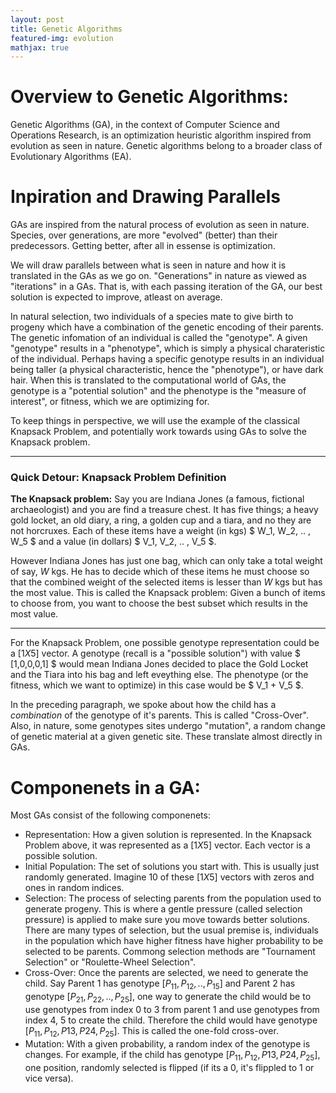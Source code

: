 ```yaml
---
layout: post
title: Genetic Algorithms
featured-img: evolution
mathjax: true
---
```


# Overview to Genetic Algorithms:
Genetic Algorithms (GA), in the context of Computer Science and Operations Research, is an optimization heuristic algorithm inspired from evolution as seen in nature. Genetic algorithms belong to a broader class of Evolutionary Algorithms (EA). 


# Inpiration and Drawing Parallels
GAs are inspired from the natural process of evolution as seen in nature. Species, over generations, are more "evolved"    (better) than their predecessors. Getting better, after all in essense is optimization. 

We will draw parallels between what is seen in nature and how it is translated in the GAs as we go on. "Generations" in nature as viewed as "iterations" in a GAs. That is, with each passing iteration of the GA, our best solution is expected to improve, atleast on average. 

In natural selection, two individuals of a species mate to give birth to progeny which have a combination of the genetic encoding of their parents. The genetic infomation of an individual is called the "genotype". A given "genotype" results in a "phenotype", which is simply a physical charateristic of the individual. Perhaps having a specific genotype results in an individual being taller (a physical characteristic, hence the "phenotype"), or have dark hair. When this is translated to the computational world of GAs, the genotype is a "potential solution" and the phenotype is the "measure of interest", or fitness, which we are optimizing for.  

To keep things in perspective, we will use the example of the classical Knapsack Problem, and potentially work towards using GAs to solve the Knapsack problem. 

---
### Quick Detour: Knapsack Problem Definition

**The Knapsack problem:** Say you are Indiana Jones (a famous, fictional archaeologist) and you are find a treasure chest. It has five things; a heavy gold locket, an old diary, a ring, a golden cup and a tiara, and no they are not horcruxes. Each of these items have a weight (in kgs) $ W_1, W_2, .. , W_5 $ and a value (in dollars) $ V_1, V_2, .. , V_5 $. 

However Indiana Jones has just one bag, which can only take a total weight of say, $W$ kgs. He has to decide which of these items he must choose so that the combined weight of the selected items is lesser than $W$ kgs but has the most value. This is called the Knapsack problem: Given a bunch of items to choose from, you want to choose the best subset which results in the most value.  

---

For the Knapsack Problem, one possible genotype representation could be a $[1X5]$ vector. A genotype (recall is a "possible solution") with value $ [1,0,0,0,1] $ would mean Indiana Jones decided to place the Gold Locket and the Tiara into his bag and left eveything else. The phenotype (or the fitness, which we want to optimize) in this case would be $ V_1 + V_5 $. 

In the preceding paragraph, we spoke about how the child has a *combination* of the genotype of it's parents. This is called "Cross-Over". Also, in nature, some genotypes sites undergo "mutation", a random change of genetic material at a given genetic site. These translate almost directly in GAs. 

# Componenets in a GA: 
Most GAs consist of the following componenets: 

* Representation: How a given solution is represented. In the Knapsack Problem above, it was represented as a $[1X5]$ vector. Each vector is a possible solution. 
* Initial Population: The set of solutions you start with. This is usually just randomly generated. Imagine 10 of these 
 $[1X5]$ vectors with zeros and ones in random indices. 
 * Selection: The process of selecting parents from the population used to generate progeny. This is where a gentle pressure (called selection pressure) is applied to make sure you move towards better solutions. There are many types of selection, but the usual premise is, individuals in the population which have higher fitness have higher probability to be selected to be parents. Commong selection methods are "Tournament Selection" or "Roulette-Wheel Selection". 
 * Cross-Over: Once the parents are selected, we need to generate the child. Say Parent 1 has genotype $[ P_{11}, P_{12}, .. , P_{15} ]$ and Parent 2 has genotype $[ P_{21}, P_{22}, .. , P_{25} ]$, one way to generate the child would be to use genotypes from index 0 to 3 from parent 1 and use genotypes from index 4, 5 to create the child. Therefore the child would have genotype $[ P_{11}, P_{12}, P{13}, P{24}, P_{25} ]$. This is called the one-fold cross-over. 
 * Mutation: With a given probability, a random index of the genotype is changes. For example, if the child has genotype 
$[ P_{11}, P_{12}, P{13}, P{24}, P_{25} ]$, one position, randomly selected is flipped (if its a 0, it's flippled to 1 or vice versa). 


<!-- 
**Note** that you might have to adjust some CSS depending on the width and height of your logo. You can find Header / Navigation related SCSS in `_sass/layout/nav.scss`.

## Writing content

### Posts

Create a new Markdown file such as `2017-01-13-my-post.md` in `_post` folder. Configure YAML Front Matter (stuff between `---`):

```yaml

---
layout: post # needs to be post
title: Getting Started with Sleek # title of your post
featured-img: evolution #optional - if you want you can include hero image
---

```

#### Images

In case you want to add a hero image to the post, apart from changing `featured-img` in YAML, you also need to add the image file to the project. To do so, just upload an image in `.jpg` format to `_img` folder. The name must before the `.jpg` file extension has to match with `featured-img` in YAML. Next, run `gulp img` from command line to generate optimized version of the image and all the thumbnails. You have to restart  the jekyll server to see the changes. Sleek uses [Lazy Sizes](https://github.com/aFarkas/lazysizes) Lazy Loader for loading images. Check the link for more info. Lazy Sizes doesnt't require any configuration and it's going to be included in your bundled js file.

### Pages

The home page is located under `index.md` file. To change the content or design you have to edit the `default.html` file in `_layouts` folder.

In order to add a new page, create a new html or markdown file under root directory or inside `_pages` folder. To add a link to the page, edit `navigation` setting in `_config.yml`.

### Images TODO

Introduce gulp optimization

Breakpoint | Image Type | Width | Retina
------------ | ------------ | ------------- | -------------
xs |Post Thumb | 535px | 1070px
sm |Post Thumb | 500px| 1000px
md |Post Thumb | 329.375px | 658.75px
lg |Post Thumb | 445.625px | 891.25px
xl |Post Thumb | 353.125px | 706.25px

Breakpoint | Image Type | Width | Retina
------------ | ------------ | ------------- | -------------
xs |Post Hero | 535px | 1070px
sm |Post Hero | 500px| 1000px
md |Post Hero | 329.375px | 658.75px
lg |Post Hero | 445.625px | 891.25px
xl |Post Hero | 353.125px | 706.25px

### MathJax

If you want to use [MathJax](https://www.mathjax.org/) in your posts, add `mathjax: true` in [YAML front matter](https://jekyllrb.com/docs/frontmatter/) of your post:

```yaml
---
layout: post
title: Blog Post with MathJax
featured-img: sleek # optional - if you want you can include name of hero image
mathjax: true # add this line in order to enable MathJax in the post
---
```

#### Example

In N-dimensional simplex noise, the squared kernel summation radius $r^2$ is $\frac 1 2$
for all values of N. This is because the edge length of the N-simplex $s = \sqrt {\frac {N} {N + 1}}$
divides out of the N-simplex height $h = s \sqrt {\frac {N + 1} {2N}}$.
The kerel summation radius $r$ is equal to the N-simplex height $h$.

$$ r = h = \sqrt{\frac {1} {2}} = \sqrt{\frac {N} {N+1}} \sqrt{\frac {N+1} {2N}} $$
Happy hacking-->
